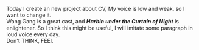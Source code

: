   Today I create an new project about CV, My voice is low and weak, so I want to change it.</br>
  Wang Gang is a great cast, and ***Harbin under the Curtain of Night*** is enlightener. So I think this might be useful, I will imitate some paragraph in loud voice every day.</br>
  Don't THINK, FEEl.</br>